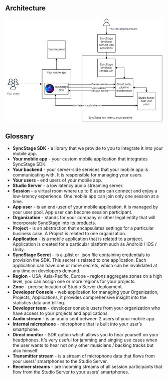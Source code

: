 ## Architecture

![alt SyncStage architecture](assets/architecture.png "SyncStage architecture")

## Glossary

* __SyncStage SDK__ - a library that we provide to you to integrate it into your mobile app.
*  __Your mobile app__ - your custom mobile application that integrates SyncStage SDK.
*  __Your backend__ - your server-side services that your mobile app is communicating with. It is responsible for managing your users.
*  __Your users__ - end users of your mobile app.
*  __Studio Server__ - a low latency audio streaming server.
*  __Session__ - a virtual room where up to 8 users can connect and enjoy a low-latency experience. One mobile app can join only one session at a time.
*  __App user__ - is an end-user of your mobile application, it is managed by your user pool. App user can become session participant.
*  __Organization__ - stands for your company or other legal entity that will incorporate SyncStage into its products.
*  __Project__ - is an abstraction that encapsulates settings for a particular business case. A Project is related to one organization.
*  __Application__ - is a mobile application that is related to a project. Application is created for a particular platform such as Android / iOS / Unity.
*  __SyncStage Secret__ - is a .plist or .json file containing credentials to provision the SDK. This secret is related to one application. Each application can have one or more secrets, which can be invalidated at any time on developers demand.
*  __Region__ - USA, Asia-Pacific, Europe - regions aggregate zones on a high level, you can assign one or more regions for your projects.
*  __Zone__ - precise location of Studio Server deployment.
*  __Developer Console__ - web application for managing your Organization, Projects, Applications, it provides comprehensive insight into the statistics data and billing.
*  __Developer team__ - developer console users from your organization who have access to your projects and applications.
*  __Audio stream__ - is an audio sent between 2 users of your mobile app.
*  __Internal microphone__ - microphone that is built into your user’s smartphone.
*  __Direct monitor__ - SDK option which allows you to hear yourself on your headphones. It's very useful for jamming and singing use cases when the user wants to hear not only other musicians / backing tracks but also himself.
*  __Transmitter stream__ - is a stream of microphone data that flows from your users' smartphones to the Studio Server.
*  __Receiver streams__ - are incoming streams of all session participants that flow from the Studio Server to your users' smartphones.
